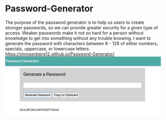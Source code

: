 # Password-Generator
The purpose of the password generator is to help us users to create stronger passwords, so we can provide greater security for a given type of access. Weaker passwords make it not so hard for a person without knowledge to get into something without any trouble knowing. I want to generate the password with characters between 8 - 128 of either numbers, specials, uppercase, or lowercase letters. 
https://jmrosenberg12.github.io/Password-Generator/
![Alt text](Password-Generator-Application.png "Screen Shot") 
